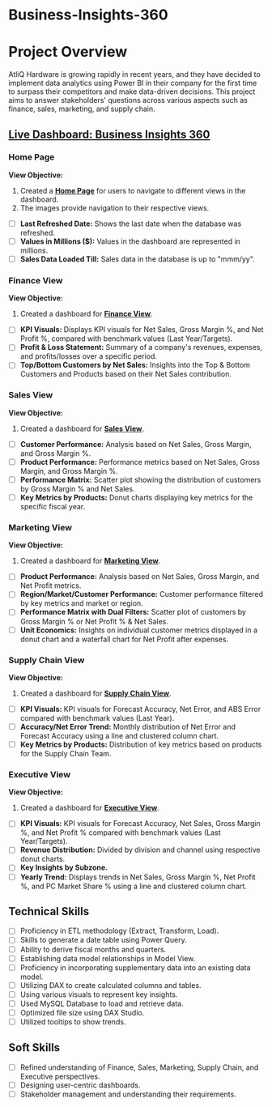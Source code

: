 # Business-Insights-360

# Project Overview
AtliQ Hardware is growing rapidly in recent years, and they have decided to implement data analytics using Power BI in their company for the first time to surpass their competitors and make data-driven decisions. This project aims to answer stakeholders' questions across various aspects such as finance, sales, marketing, and supply chain.

## [Live Dashboard: Business Insights 360](https://app.powerbi.com/view?r=eyJrIjoiMDQxMjRmODktZmM0Mi00MzkxLWFiMzQtNjdlYWY1ZGIzMDVlIiwidCI6ImM2ZTU0OWIzLTVmNDUtNDAzMi1hYWU5LWQ0MjQ0ZGM1YjJjNCJ9)

### Home Page
**View Objective:**
1. Created a **[Home Page](path/to/Home_View.pdf)** for users to navigate to different views in the dashboard.
2. The images provide navigation to their respective views.

- [ ] **Last Refreshed Date:** Shows the last date when the database was refreshed.
- [ ] **Values in Millions ($):** Values in the dashboard are represented in millions.
- [ ] **Sales Data Loaded Till:** Sales data in the database is up to "mmm/yy".

### Finance View
**View Objective:**
1. Created a dashboard for **[Finance View](path/to/Finance_View.pdf)**.

- [ ] **KPI Visuals:** Displays KPI visuals for Net Sales, Gross Margin %, and Net Profit %, compared with benchmark values (Last Year/Targets).
- [ ] **Profit & Loss Statement:** Summary of a company's revenues, expenses, and profits/losses over a specific period.
- [ ] **Top/Bottom Customers by Net Sales:** Insights into the Top & Bottom Customers and Products based on their Net Sales contribution.

### Sales View
**View Objective:**
1. Created a dashboard for **[Sales View](path/to/Sales_View.pdf)**.

- [ ] **Customer Performance:** Analysis based on Net Sales, Gross Margin, and Gross Margin %.
- [ ] **Product Performance:** Performance metrics based on Net Sales, Gross Margin, and Gross Margin %.
- [ ] **Performance Matrix:** Scatter plot showing the distribution of customers by Gross Margin % and Net Sales.
- [ ] **Key Metrics by Products:** Donut charts displaying key metrics for the specific fiscal year.

### Marketing View
**View Objective:**
1. Created a dashboard for **[Marketing View](path/to/Marketing_View.pdf)**.

- [ ] **Product Performance:** Analysis based on Net Sales, Gross Margin, and Net Profit metrics.
- [ ] **Region/Market/Customer Performance:** Customer performance filtered by key metrics and market or region.
- [ ] **Performance Matrix with Dual Filters:** Scatter plot of customers by Gross Margin % or Net Profit % & Net Sales.
- [ ] **Unit Economics:** Insights on individual customer metrics displayed in a donut chart and a waterfall chart for Net Profit after expenses.

### Supply Chain View
**View Objective:**
1. Created a dashboard for **[Supply Chain View](path/to/SupplyChain_View.pdf)**.

- [ ] **KPI Visuals:** KPI visuals for Forecast Accuracy, Net Error, and ABS Error compared with benchmark values (Last Year).
- [ ] **Accuracy/Net Error Trend:** Monthly distribution of Net Error and Forecast Accuracy using a line and clustered column chart.
- [ ] **Key Metrics by Products:** Distribution of key metrics based on products for the Supply Chain Team.

### Executive View
**View Objective:**
1. Created a dashboard for **[Executive View](path/to/Executive_View.pdf)**.

- [ ] **KPI Visuals:** KPI visuals for Forecast Accuracy, Net Sales, Gross Margin %, and Net Profit % compared with benchmark values (Last Year/Targets).
- [ ] **Revenue Distribution:** Divided by division and channel using respective donut charts.
- [ ] **Key Insights by Subzone.**
- [ ] **Yearly Trend:** Displays trends in Net Sales, Gross Margin %, Net Profit %, and PC Market Share % using a line and clustered column chart.

## Technical Skills
- [ ] Proficiency in ETL methodology (Extract, Transform, Load).
- [ ] Skills to generate a date table using Power Query.
- [ ] Ability to derive fiscal months and quarters.
- [ ] Establishing data model relationships in Model View.
- [ ] Proficiency in incorporating supplementary data into an existing data model.
- [ ] Utilizing DAX to create calculated columns and tables.
- [ ] Using various visuals to represent key insights.
- [ ] Used MySQL Database to load and retrieve data.
- [ ] Optimized file size using DAX Studio.
- [ ] Utilized tooltips to show trends.

## Soft Skills
- [ ] Refined understanding of Finance, Sales, Marketing, Supply Chain, and Executive perspectives.
- [ ] Designing user-centric dashboards.
- [ ] Stakeholder management and understanding their requirements.
